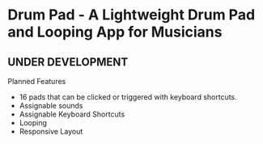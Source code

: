 # Drum Pad - A Lightweight Drum Pad and Looping App for Musicians
## UNDER DEVELOPMENT
Planned Features
- 16 pads that can be clicked or triggered with keyboard shortcuts.
- Assignable sounds
- Assignable Keyboard Shortcuts
- Looping
- Responsive Layout
